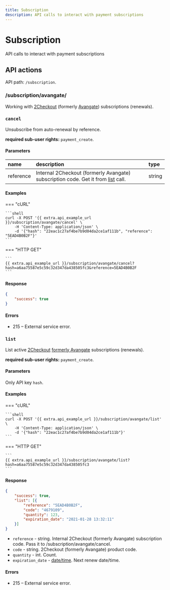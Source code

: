 ```yaml
---
title: Subscription
description: API calls to interact with payment subscriptions
---
```


# Subscription

API calls to interact with payment subscriptions


## API actions

API path: `/subscription`.

### /subscription/avangate/

Working with [2Checkout](https://www.2checkout.com) (formerly [Avangate](http://www.avangate.com)) subscriptions (renewals).


### `cancel`

Unsubscribe from auto-renewal by reference.

**required sub-user rights:** `payment_create`.

#### Parameters

| name      | description                                                                               | type   |
|:----------|:------------------------------------------------------------------------------------------|:-------|
| reference | Internal 2Checkout (formerly Avangate) subscription code. Get it from [list](#list) call. | string |

#### Examples

=== "cURL"

    ```shell
    curl -X POST '{{ extra.api_example_url }}/subscription/avangate/cancel' \
        -H 'Content-Type: application/json' \
        -d '{"hash": "22eac1c27af4be7b9d04da2ce1af111b", "reference": "5EAD4B0B2F"}'
    ```

=== "HTTP GET"

    ```
    {{ extra.api_example_url }}/subscription/avangate/cancel?hash=a6aa75587e5c59c32d347da438505fc3&reference=5EAD4B0B2F
    ```

#### Response

```json
{
    "success": true
}
```

#### Errors

* 215 – External service error.


### `list`

List active [2Checkout](https://www.2checkout.com) [formerly Avangate](http://www.avangate.com) subscriptions (renewals).

**required sub-user rights:** `payment_create`.

#### Parameters

Only API key `hash`.

#### Examples

=== "cURL"

    ```shell
    curl -X POST '{{ extra.api_example_url }}/subscription/avangate/list' \
        -H 'Content-Type: application/json' \
        -d '{"hash": "22eac1c27af4be7b9d04da2ce1af111b"}'
    ```

=== "HTTP GET"

    ```
    {{ extra.api_example_url }}/subscription/avangate/list?hash=a6aa75587e5c59c32d347da438505fc3
    ```

#### Response

```json
{
    "success": true,
    "list": [{
        "reference": "5EAD4B0B2F",
        "code": "4679109",
        "quantity": 123,
        "expiration_date": "2021-01-28 13:32:11"
    }]
}
```

* `reference` - string. Internal 2Checkout (formerly Avangate) subscription code. Pass it to /subscription/avangate/cancel.
* `code` - string. 2Checkout (formerly Avangate) product code.
* `quantity` - int. Count.
* `expiration_date` - [date/time](../../getting-started.md#data-types). Next renew date/time.

#### Errors

* 215 – External service error.
